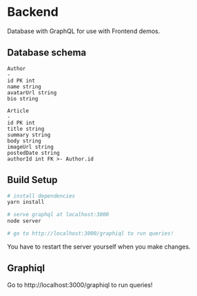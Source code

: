 # Backend

Database with GraphQL for use with Frontend demos.

## Database schema

```
Author
-
id PK int
name string
avatarUrl string
bio string

Article
-
id PK int
title string
summary string
body string
imageUrl string
postedDate string
authorId int FK >- Author.id
```

## Build Setup

```bash
# install dependencies
yarn install

# serve graphql at localhost:3000
node server

# go to http://localhost:3000/graphiql to run queries!
```

You have to restart the server yourself when you make changes.

## Graphiql

Go to http://localhost:3000/graphiql to run queries!
